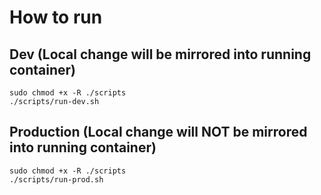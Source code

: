# How to run
## Dev (Local change will be mirrored into running container)
```
sudo chmod +x -R ./scripts
./scripts/run-dev.sh
```

## Production (Local change will NOT be mirrored into running container)
```
sudo chmod +x -R ./scripts
./scripts/run-prod.sh
```